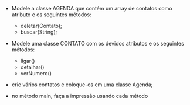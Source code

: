 - Modele a classe AGENDA que contém um array de contatos como atributo e os seguintes métodos:
    - deletar(Contato);
    - buscar(String);
- Modele uma classe CONTATO com os devidos atributos e os seguintes métodos:
    - ligar()
    - detalhar()
    - verNumero()
- crie vários contatos e coloque-os em uma classe Agenda;

- no método main, faça a impressão usando cada método